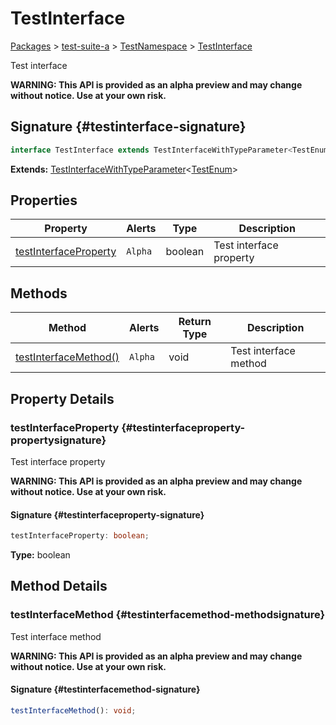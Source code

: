 # TestInterface

[Packages](/) > [test-suite-a](/test-suite-a/) > [TestNamespace](/test-suite-a/testnamespace-namespace/) > [TestInterface](/test-suite-a/testnamespace-namespace/testinterface-interface)

Test interface

**WARNING: This API is provided as an alpha preview and may change without notice. Use at your own risk.**

## Signature {#testinterface-signature}

```typescript
interface TestInterface extends TestInterfaceWithTypeParameter<TestEnum>
```

**Extends:** [TestInterfaceWithTypeParameter](/test-suite-a/testinterfacewithtypeparameter-interface)\<[TestEnum](/test-suite-a/testnamespace-namespace/testenum-enum)>

## Properties

| Property | Alerts | Type | Description |
| --- | --- | --- | --- |
| [testInterfaceProperty](/test-suite-a/testnamespace-namespace/testinterface-interface#testinterfaceproperty-propertysignature) | `Alpha` | boolean | Test interface property |

## Methods

| Method | Alerts | Return Type | Description |
| --- | --- | --- | --- |
| [testInterfaceMethod()](/test-suite-a/testnamespace-namespace/testinterface-interface#testinterfacemethod-methodsignature) | `Alpha` | void | Test interface method |

## Property Details

### testInterfaceProperty {#testinterfaceproperty-propertysignature}

Test interface property

**WARNING: This API is provided as an alpha preview and may change without notice. Use at your own risk.**

#### Signature {#testinterfaceproperty-signature}

```typescript
testInterfaceProperty: boolean;
```

**Type:** boolean

## Method Details

### testInterfaceMethod {#testinterfacemethod-methodsignature}

Test interface method

**WARNING: This API is provided as an alpha preview and may change without notice. Use at your own risk.**

#### Signature {#testinterfacemethod-signature}

```typescript
testInterfaceMethod(): void;
```
